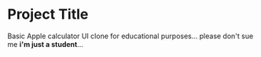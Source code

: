# Project Title

Basic Apple calculator UI clone for educational purposes... please don't sue me <strong>i'm just a student</strong>...





